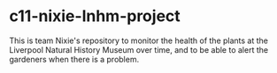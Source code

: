# c11-nixie-lnhm-project
This is team Nixie's repository to monitor the health of the plants at the Liverpool Natural History Museum over time, and to be able to alert the gardeners when there is a problem.
